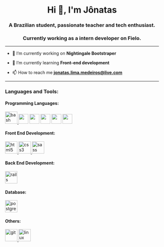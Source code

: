 <h1 align="center">Hi 👋, I'm Jônatas</h1>
<h3 align="center">A Brazilian student, passionate teacher and tech enthusiast.</h3>
<h3 align="center">Currently working as a intern developer on Fielo.</h3>
<hr>

- 🔭 I’m currently working on **Nightingale Bootstraper**

- 🌱 I’m currently learning **Front-end development**

- 📫 How to reach me **jonatas.lima.medeiros@live.com**
<hr>


<h3 align="left">Languages and Tools:</h3>
<h4 align="left"> Programming Languages:</h4>

<!-- Bash --> 
<p align="left"> <a href="https://www.gnu.org/software/bash/" target="_blank"> <img src="https://www.vectorlogo.zone/logos/gnu_bash/gnu_bash-icon.svg" alt="bash" width="40" height="40"/> </a>
<!-- C --> 
<img height="32" width="32" src="https://cdn.jsdelivr.net/npm/simple-icons@v5/icons/c.svg" />
<!-- Cpp --> 
<img height="32" width="32" src="https://cdn.jsdelivr.net/npm/simple-icons@v5/icons/cplusplus.svg" />
<!-- Ruby --> 
<img height="32" width="32" src="https://cdn.jsdelivr.net/npm/simple-icons@v5/icons/ruby.svg" />
<!-- JavaScript --> 
<img height="32" width="32" src="https://cdn.jsdelivr.net/npm/simple-icons@v5/icons/javascript.svg" />
<!-- TypeScript --> 
<img height="32" width="32" src="https://cdn.jsdelivr.net/npm/simple-icons@v5/icons/typescript.svg" />


<h4 align="left">Front End Development:</h4>

<p align="left"> <a href="https://www.w3.org/html/" target="_blank"> <img src="https://devicons.github.io/devicon/devicon.git/icons/html5/html5-original-wordmark.svg" alt="html5" width="40" height="40"/> </a> <a href="https://www.w3schools.com/css/" target="_blank"> <img src="https://devicons.github.io/devicon/devicon.git/icons/css3/css3-original-wordmark.svg" alt="css3" width="40" height="40"/> </a> <a href="https://sass-lang.com" target="_blank"> <img src="https://devicons.github.io/devicon/devicon.git/icons/sass/sass-original.svg" alt="sass" width="40" height="40"/> </a> </p>

<h4 align="left">Back End Development:</h4>
<p align="left"> <a href="https://rubyonrails.org" target="_blank"> <img src="https://devicons.github.io/devicon/devicon.git/icons/rails/rails-original-wordmark.svg" alt="rails" width="40" height="40"/> </a> </p>

<h4 align="left">Database:</h4>
<p align="left"> <a href="https://www.postgresql.org" target="_blank"> <img src="https://devicons.github.io/devicon/devicon.git/icons/postgresql/postgresql-original-wordmark.svg" alt="postgresql" width="40" height="40"/> </a> </p>

<h4 align="left">Others:</h4>
<p align="left"> <a href="https://git-scm.com/" target="_blank"> <img src="https://www.vectorlogo.zone/logos/git-scm/git-scm-icon.svg" alt="git" width="40" height="40"/> </a>  <a href="https://www.linux.org/" target="_blank"> <img src="https://devicons.github.io/devicon/devicon.git/icons/linux/linux-original.svg" alt="linux" width="40" height="40"/> </a> </p>
